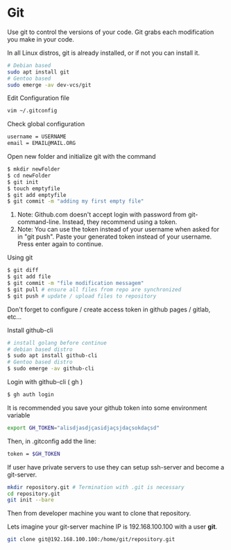 # Git

Use git to control the versions of your code. Git grabs each modification you make in your code. 

In all Linux distros, git is already installed, or if not you can install it.

```sh
# Debian based
sudo apt install git
# Gentoo based
sudo emerge -av dev-vcs/git 
```

Edit Configuration file

```sh 
vim ~/.gitconfig
```

Check global configuration

```sh
username = USERNAME
email = EMAIL@MAIL.ORG
```

Open new folder and initialize git with the command

```sh 
$ mkdir newFolder
$ cd newFolder
$ git init 
$ touch emptyfile
$ git add emptyfile
$ git commit -m "adding my first empty file" 
```

1. Note: Github.com doesn't accept login with password from git-command-line. Instead,  they recommend using a token. 
2. Note: You can use the token instead of your username when asked for in "git push". Paste your generated token instead
   of your username. Press enter again to continue. 

Using git

```sh
$ git diff
$ git add file
$ git commit -m "file modification messagem"
$ git pull # ensure all files from repo are synchronized
$ git push # update / upload files to repository
```

Don't forget to configure / create access token in github pages / gitlab, etc...

Install github-cli

```sh 
# install golang before continue
# debian based distro 
$ sudo apt install github-cli
# Gentoo based distro
$ sudo emerge -av github-cli
```

Login with github-cli ( gh ) 
```sh
$ gh auth login 
```

It is recommended you save your github token into some environment variable

```sh
export GH_TOKEN="alisdjasdjçasidjaçsjdaçsokdaçsd"
```

Then, in .gitconfig add the line: 

```sh
token = $GH_TOKEN
```

If user have private servers to use they can setup ssh-server and become a git-server. 

```sh
mkdir repository.git # Termination with .git is necessary 
cd repository.git 
git init --bare
```

Then from developer machine you want to clone that repository. 

Lets imagine your git-server machine IP is 192.168.100.100 with a user **git**. 

```sh
git clone git@192.168.100.100:/home/git/repository.git
```




